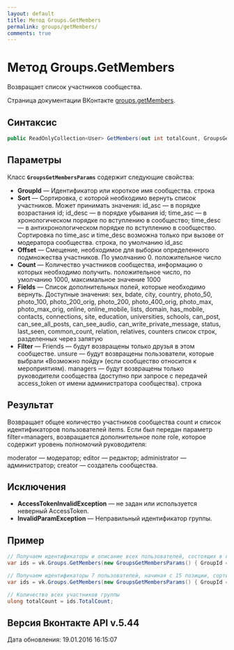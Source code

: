 ```yaml
---
layout: default
title: Метод Groups.GetMembers
permalink: groups/getMembers/
comments: true
---
```

# Метод Groups.GetMembers
Возвращает список участников сообщества.

Страница документации ВКонтакте [groups.getMembers](https://vk.com/dev/groups.getMembers).

## Синтаксис
``` csharp
public ReadOnlyCollection<User> GetMembers(out int totalCount, GroupsGetMembersParams @params)
```

## Параметры
Класс **`GroupsGetMembersParams`** содержит следующие свойства:

+ **GroupId** — Идентификатор или короткое имя сообщества. строка
+ **Sort** — Сортировка, с которой необходимо вернуть список участников. Может принимать значения: 
id_asc — в порядке возрастания id; 
id_desc — в порядке убывания id; 
time_asc — в хронологическом порядке по вступлению в сообщество; 
time_desc — в антихронологическом порядке по вступлению в сообщество. 
Сортировка по time_asc и time_desc возможна только при вызове от модератора сообщества. строка, по умолчанию id_asc
+ **Offset** — Смещение, необходимое для выборки определенного подмножества участников. По умолчанию 0. положительное число
+ **Count** — Количество участников сообщества, информацию о которых необходимо получить. положительное число, по умолчанию 1000, максимальное значение 1000
+ **Fields** — Список дополнительных полей, которые необходимо вернуть. 
Доступные значения: sex, bdate, city, country, photo_50, photo_100, photo_200_orig, photo_200, photo_400_orig, photo_max, photo_max_orig, online, online_mobile, lists, domain, has_mobile, contacts, connections, site, education, universities, schools, can_post, can_see_all_posts, can_see_audio, can_write_private_message, status, last_seen, common_count, relation, relatives, counters список строк, разделенных через запятую
+ **Filter** — Friends — будут возвращены только друзья в этом сообществе. 
unsure — будут возвращены пользователи, которые выбрали «Возможно пойду» (если сообщество относится к мероприятиям). 
managers — будут возвращены только руководители сообщества (доступно при запросе с передачей access_token от имени администратора сообщества). 
строка

## Результат
Возвращает общее количество участников сообщества count и список идентификаторов пользователей items. 
Если был передан параметр filter=managers, возвращается дополнительное поле role, которое содержит уровень полномочий руководителя: 

moderator — модератор; 
editor — редактор; 
administrator — администратор; 
creator — создатель сообщества.

## Исключения
+ **AccessTokenInvalidException** — не задан или используется неверный AccessToken.
+ **InvalidParamException** — Неправильный идентификатор группы.

## Пример
```csharp
// Получаем идентификаторы и описание всех пользователей, состоящих в группе с id равным 1.
var ids = vk.Groups.GetMembers(new GroupsGetMembersParams() { GroupId = "1", Fields = UsersFields.All});

// Получаем идентификаторы 7 пользователей, начиная с 15 позиции, сортированных в порядке возрастания идентификаторов.
var ids = vk.Groups.GetMembers(new GroupsGetMembersParams() { GroupId = "1", Count=7, Offset=15, Sort = GroupsSort.IdAsc});

// Количество всех участников группы
ulong totalCount = ids.TotalCount;
```

## Версия Вконтакте API v.5.44
Дата обновления: 19.01.2016 16:15:07
